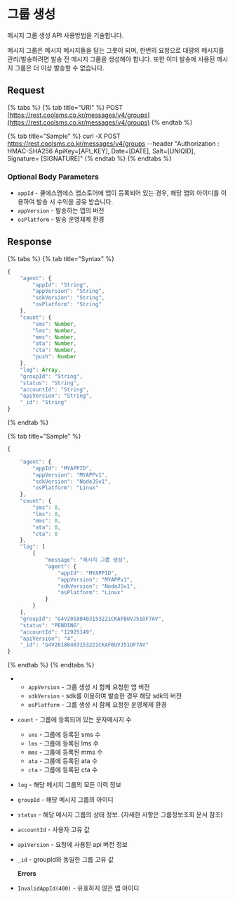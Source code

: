 # 그룹 생성

메시지 그룹 생성 API 사용방법을 기술합니다.

메시지 그룹은 메시지 메시지들을 담는 그릇이 되며, 한번의 요청으로 대량의 메시지를 관리/발송하려면 발송 전 메시지 그룹을 생성해야 합니다. 또한 이미 발송에 사용된 메시지 그룹은 더 이상 발송할 수 없습니다.

## Request

{% tabs %}
{% tab title="URI" %}
POST [https://rest.coolsms.co.kr/messages/v4/groups](https://rest.coolsms.co.kr/messages/v4/groups)
{% endtab %}

{% tab title="Sample" %}
curl -X POST https://rest.coolsms.co.kr/messages/v4/groups  --header "Authorization : HMAC-SHA256 ApiKey=\[API\_KEY\], Date=\[DATE\], Salt=\[UNIQID\], Signature= \[SIGNATURE\]"
{% endtab %}
{% endtabs %}

### Optional Body Parameters

* `appId` - 쿨에스엠에스 앱스토어에 앱이 등록되어 있는 경우, 해당 앱의 아이디를 이용하여 발송 시 수익을 공유 받습니다.
* `appVersion` - 발송하는 앱의 버전
* `osPlatform` - 발송 운영체제 환경

## Response

{% tabs %}
{% tab title="Syntax" %}
```javascript
{
    "agent": {
        "appId": "String",
        "appVersion": "String",
        "sdkVersion": "String",
        "osPlatform": "String"
    },
    "count": {
        "sms": Number,
        "lms": Number,
        "mms": Number,
        "ata": Number,
        "cta": Number,
        "push": Number
    },
    "log": Array,
    "groupId": "String",
    "status": "String",
    "accountId": "String",
    "apiVersion": "String",
    "_id": "String"
}
```
{% endtab %}

{% tab title="Sample" %}
```javascript
{

    "agent": {
        "appId": "MYAPPID",
        "appVersion": "MYAPPv1",
        "sdkVersion": "NodeJSv1",
        "osPlatform": "Linux"
    },
    "count": {
        "sms": 0,
        "lms": 0,
        "mms": 0,
        "ata": 0,
        "cta": 0
    },
    "log": [
        {
            "message": "메시지 그룹 생성",
            "agent": {
                "appId": "MYAPPID",
                "appVersion": "MYAPPv1",
                "sdkVersion": "NodeJSv1",
                "osPlatform": "Linux"
            }            
        }
    ],
    "groupId": "G4V20180403153221CKAFBUVJ51OF7AV",
    "status": "PENDING",
    "accountId": "12925149",
    "apiVersion": "4",
    "_id": "G4V20180403153221CKAFBUVJ51OF7AV"
}
```
{% endtab %}
{% endtabs %}

* * `appVersion` - 그룹 생성 시 함께 요청한 앱 버전
  * `sdkVersion` - sdk를 이용하여 발송한 경우 해당 sdk의 버전
  * `osPlatform` - 그룹 생성 시 함께 요청한 운영체제 환경
* `count` - 그룹에 등록되어 있는 문자메시지 수
  * `sms` - 그룹에 등록된 sms 수
  * `lms` - 그룹에 등록된 lms 수
  * `mms` - 그룹에 등록된 mms 수
  * `ata` - 그룹에 등록된 ata 수
  * `cta` - 그룹에 등록된 cta 수
* `log` - 해당 메시지 그룹의 모든 이력 정보
* `groupId` - 해당 메시지 그룹의 아이디
* `status` - 해당 메시지 그룹의 상태 정보. \(자세한 사항은 그룹정보조회 문서 참조\)
* `accountId` - 사용자 고유 값
* `apiVersion` - 요청에 사용된 api 버전 정보
* `_id` - groupId와 동일한 그룹 고유 값

  **Errors**

* `InvalidAppId(400)` - 유효하지 않은 앱 아이디 

